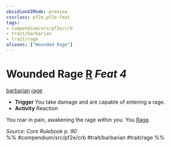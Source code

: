 ```yaml
---
obsidianUIMode: preview
cssclass: pf2e,pf2e-feat
tags:
- compendium/src/pf2e/crb
- trait/barbarian
- trait/rage
aliases: ["Wounded Rage"]
---
```

# Wounded Rage  [R](../../rules/core-rulebook/chapter-9-playing-the-game.md#Actions "Reaction") *Feat 4*  
[barbarian](../../rules/traits/barbarian.md)  [rage](../../rules/traits/rage.md)  

- **Trigger** You take damage and are capable of entering a rage.
- **Activity** Reaction

You roar in pain, awakening the rage within you. You [Rage](../../rules/actions/rage.md).

*Source: Core Rulebook p. 90*  
%% #compendium/src/pf2e/crb #trait/barbarian #trait/rage %%